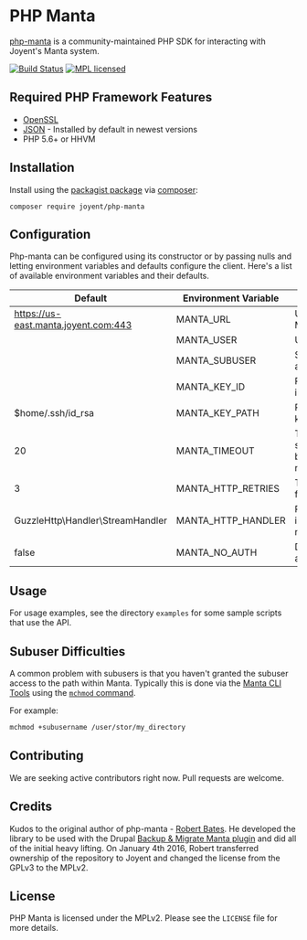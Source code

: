 # PHP Manta

[php-manta](http://joyent.github.com/php-manta) is a community-maintained PHP SDK for interacting with Joyent's 
Manta system.

[![Build Status](https://travis-ci.org/joyent/php-manta.svg?branch=master)](https://travis-ci.org/joyent/php-manta) [![MPL licensed](https://img.shields.io/badge/license-MPL_2.0-blue.svg)](https://github.com/joyent/php-manta/blob/master/LICENSE)

## Required PHP Framework Features
 * [OpenSSL](http://php.net/manual/en/openssl.installation.php)
 * [JSON](http://php.net/manual/en/json.installation.php) - Installed by default in newest versions
 * PHP 5.6+ or HHVM

## Installation

Install using the [packagist package](https://packagist.org/packages/joyent/php-manta) 
via [composer](https://getcomposer.org/):

```
composer require joyent/php-manta
```

## Configuration

Php-manta can be configured using its constructor or by passing nulls and letting 
environment variables and defaults configure the client. Here's a list of available
environment variables and their defaults.

| Default                              | Environment Variable      | Description                                 |
|--------------------------------------|---------------------------|---------------------------------------------|
| https://us-east.manta.joyent.com:443 | MANTA_URL                 | URL to access Manta                         |
|                                      | MANTA_USER                | User account                                |
|                                      | MANTA_SUBUSER             | Subuser account                             |
|                                      | MANTA_KEY_ID              | RSA fingerprint id                          |
| $home/.ssh/id_rsa                    | MANTA_KEY_PATH            | Path to RSA key                             |
| 20                                   | MANTA_TIMEOUT             | Timeout in seconds before failing a request | 
| 3                                    | MANTA_HTTP_RETRIES        | Times to retry failed requests              |
| GuzzleHttp\Handler\StreamHandler     | MANTA_HTTP_HANDLER        | PHP HTTP implementation name                | 
| false                                | MANTA_NO_AUTH             | Disables authentication                     |

## Usage

For usage examples, see the directory `examples` for some sample scripts that
use the API.

## Subuser Difficulties

A common problem with subusers is that you haven't granted the subuser access to the
path within Manta. Typically this is done via the [Manta CLI Tools](https://apidocs.joyent.com/manta/commands-reference.html)
using the [`mchmod` command](https://github.com/joyent/node-manta/blob/master/docs/man/mchmod.md).

For example:

```bash
mchmod +subusername /user/stor/my_directory
```

## Contributing
We are seeking active contributors right now. Pull requests are welcome.

## Credits
Kudos to the original author of php-manta - [Robert Bates](https://twitter.com/arpieb). He developed the library 
to be used with the Drupal [Backup & Migrate Manta plugin](https://www.drupal.org/project/backup_migrate_manta) 
and did all of the initial heavy lifting. On January 4th 2016, Robert transferred ownership of the repository to
Joyent and changed the license from the GPLv3 to the MPLv2.

## License
PHP Manta is licensed under the MPLv2. Please see the `LICENSE` file for more details.
